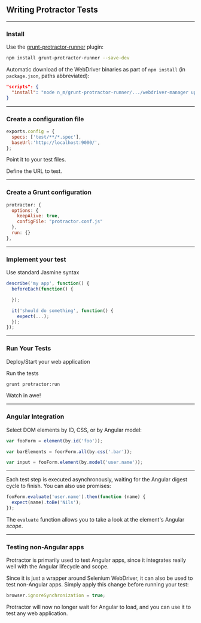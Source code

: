 ##  Writing Protractor Tests

---

###  Install

Use the [grunt-protractor-runner](https://github.com/teerapap/grunt-protractor-runner) plugin:

```bash
npm install grunt-protractor-runner --save-dev
```


Automatic download of the WebDriver binaries as part of `npm install` (in `package.json`, paths abbreviated):

```json
"scripts": {
  "install": "node n_m/grunt-protractor-runner/.../webdriver-manager update"
}
```

---

### Create a configuration file

```javascript
exports.config = {
  specs: ['test/**/*.spec'],
  baseUrl:'http://localhost:9000/',
};
```

Point it to your test files.

Define the URL to test.

---

### Create a Grunt configuration

```javascript
protractor: {
  options: {
    keepAlive: true,
    configFile: "protractor.conf.js"
  },
  run: {}
},
```

---

###  Implement your test

Use standard Jasmine syntax

```javascript
describe('my app', function() {
  beforeEach(function() {

  });

  it('should do something', function() {
    expect(...);
  });
});
```

---

###  Run Your Tests

Deploy/Start your web application

Run the tests

```bash
grunt protractor:run
```

Watch in awe!

---

###  Angular Integration

Select DOM elements by ID, CSS, or by Angular model:

```javascript
var fooForm = element(by.id('foo'));

var barElements = foorForm.all(by.css('.bar'));

var input = fooForm.element(by.model('user.name'));
```

---

Each test step is executed asynchronously, waiting for the Angular digest cycle to finish. You can also use promises:

```javascript
fooForm.evaluate('user.name').then(function (name) {
  expect(name).toBe('Nils');
});
```

The `evaluate` function allows you to take a look at the element's Angular *scope*.

---

###  Testing non-Angular apps

Protractor is primarily used to test Angular apps, since it integrates really well with the Angular lifecycle and scope.

Since it is just a wrapper around Selenium WebDriver, it can also be used to test non-Angular apps. Simply apply this change before running your test:

```javascript
browser.ignoreSynchronization = true;
```

Protractor will now no longer wait for Angular to load, and you can use it to test any web application.
